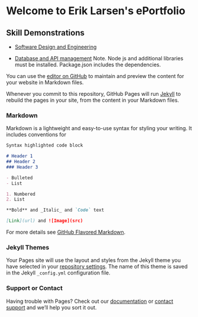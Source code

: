 # Welcome to Erik Larsen's ePortfolio

## Skill Demonstrations
- [Software Design and Engineering](https://github.com/emlarsen91/emlarsen91.github.io/blob/master/MerchandiseTracker.py)

- [Database and API management](https://github.com/emlarsen91/emlarsen91.github.io/tree/master/Database%20Milestone)
Note. Node js and additional libraries must be installed. Package.json includes the dependencies.

You can use the [editor on GitHub](https://github.com/emlarsen91/emlarsen91.github.io/edit/master/index.md) to maintain and preview the content for your website in Markdown files.

Whenever you commit to this repository, GitHub Pages will run [Jekyll](https://jekyllrb.com/) to rebuild the pages in your site, from the content in your Markdown files.

### Markdown

Markdown is a lightweight and easy-to-use syntax for styling your writing. It includes conventions for

```markdown
Syntax highlighted code block

# Header 1
## Header 2
### Header 3

- Bulleted
- List

1. Numbered
2. List

**Bold** and _Italic_ and `Code` text

[Link](url) and ![Image](src)
```

For more details see [GitHub Flavored Markdown](https://guides.github.com/features/mastering-markdown/).

### Jekyll Themes

Your Pages site will use the layout and styles from the Jekyll theme you have selected in your [repository settings](https://github.com/emlarsen91/emlarsen91.github.io/settings). The name of this theme is saved in the Jekyll `_config.yml` configuration file.

### Support or Contact

Having trouble with Pages? Check out our [documentation](https://help.github.com/categories/github-pages-basics/) or [contact support](https://github.com/contact) and we’ll help you sort it out.
